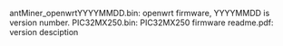 
antMiner_openwrtYYYYMMDD.bin: openwrt firmware, YYYYMMDD is version number.
PIC32MX250.bin: PIC32MX250 firmware
readme.pdf: version desciption